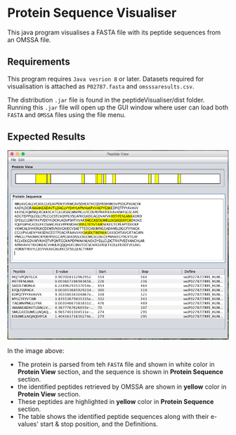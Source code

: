 # Protein Sequence Visualiser

This java program visualises a FASTA file with its peptide sequences from an OMSSA file.

## Requirements

This program requires `Java vesrion 8` or later.
Datasets required for visualisation is attached as `P02787.fasta` and `omsssaresults.csv`.

The distribution `.jar` file is found in the peptideVisualiser/dist folder. Running this `.jar` file will open up the GUI window where user can load both `FASTA` and `OMSSA` files using the file menu.


## Expected Results

![alt text](https://github.com/eerollapramod/Protein_Sequence_Visualiser/blob/master/peptide_viewer.png)

In the image above:
* The protein is parsed from teh `FASTA` file and shown in white color in **Protein View** section, and the sequence is shown in **Protein Sequence** section.
* the identified peptides retrieved by OMSSA are shown in **yellow** color in **Protein View** section.
* These peptides are highlighted in **yellow** color in **Protein Sequence** section.
* The table shows the identified peptide sequences along with their e-values' start & stop position, and the Definitions.












 
